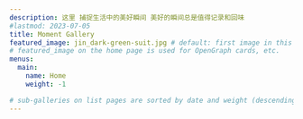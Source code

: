 ```yaml
---
description: 这里 捕捉生活中的美好瞬间 美好的瞬间总是值得记录和回味
#lastmod: 2023-07-05
title: Moment Gallery
featured_image: jin_dark-green-suit.jpg # default: first image in this directory
# featured_image on the home page is used for OpenGraph cards, etc.
menus:
  main:
    name: Home
    weight: -1

# sub-galleries on list pages are sorted by date and weight (descending)
---
```

